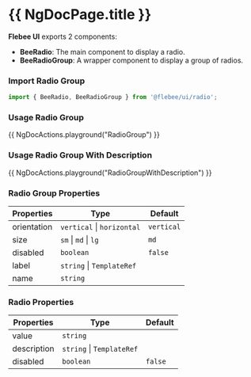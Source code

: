 # {{ NgDocPage.title }}

**Flebee UI** exports 2 components:

- **BeeRadio**: The main component to display a radio.
- **BeeRadioGroup**: A wrapper component to display a group of radios.

### Import Radio Group

```ts
import { BeeRadio, BeeRadioGroup } from '@flebee/ui/radio';
```

### Usage Radio Group

{{ NgDocActions.playground("RadioGroup") }}

### Usage Radio Group With Description

{{ NgDocActions.playground("RadioGroupWithDescription") }}

### Radio Group Properties

| Properties  | Type                       | Default    |
| ----------- | -------------------------- | ---------- |
| orientation | `vertical` \| `horizontal` | `vertical` |
| size        | `sm` \| `md` \| `lg`       | `md`       |
| disabled    | `boolean`                  | `false`    |
| label       | `string` \| `TemplateRef`  |            |
| name        | `string`                   |            |

### Radio Properties

| Properties  | Type                      | Default |
| ----------- | ------------------------- | ------- |
| value       | `string`                  |         |
| description | `string` \| `TemplateRef` |         |
| disabled    | `boolean`                 | `false` |
